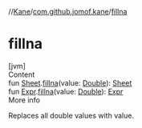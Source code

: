 //[Kane](../index.md)/[com.github.jomof.kane](index.md)/[fillna](fillna.md)



# fillna  
[jvm]  
Content  
fun [Sheet](../com.github.jomof.kane.impl.sheet/-sheet/index.md).[fillna](fillna.md)(value: [Double](https://kotlinlang.org/api/latest/jvm/stdlib/kotlin/-double/index.html)): [Sheet](../com.github.jomof.kane.impl.sheet/-sheet/index.md)  
fun [Expr](-expr/index.md).[fillna](fillna.md)(value: [Double](https://kotlinlang.org/api/latest/jvm/stdlib/kotlin/-double/index.html)): [Expr](-expr/index.md)  
More info  


Replaces all double values with value.

  



